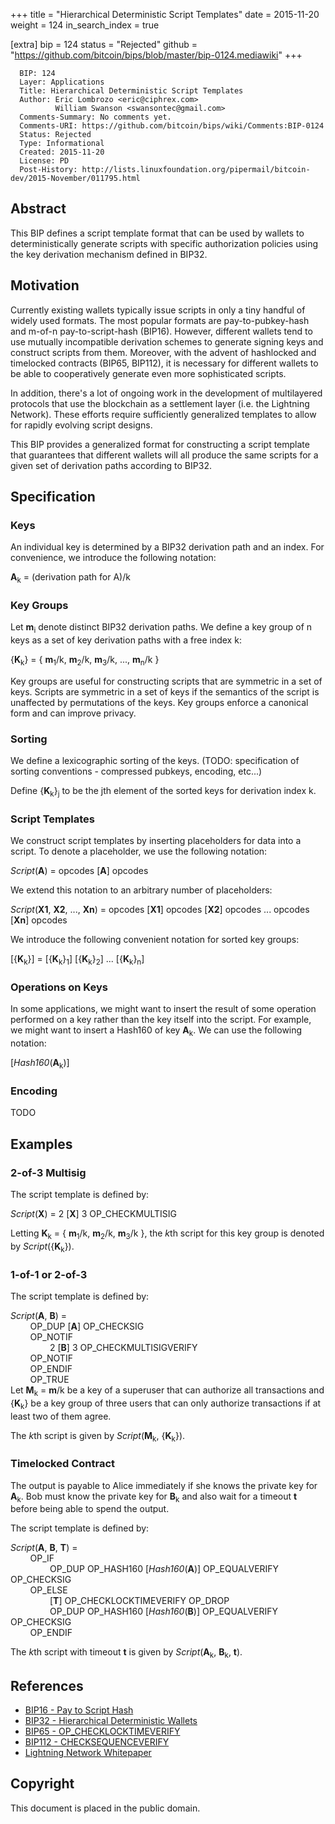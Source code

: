 +++
title = "Hierarchical Deterministic Script Templates"
date = 2015-11-20
weight = 124
in_search_index = true

[extra]
bip = 124
status = "Rejected"
github = "https://github.com/bitcoin/bips/blob/master/bip-0124.mediawiki"
+++

      BIP: 124
      Layer: Applications
      Title: Hierarchical Deterministic Script Templates
      Author: Eric Lombrozo <eric@ciphrex.com>
              William Swanson <swansontec@gmail.com>
      Comments-Summary: No comments yet.
      Comments-URI: https://github.com/bitcoin/bips/wiki/Comments:BIP-0124
      Status: Rejected
      Type: Informational
      Created: 2015-11-20
      License: PD
      Post-History: http://lists.linuxfoundation.org/pipermail/bitcoin-dev/2015-November/011795.html

## Abstract

This BIP defines a script template format that can be used by wallets to
deterministically generate scripts with specific authorization policies
using the key derivation mechanism defined in BIP32.

## Motivation

Currently existing wallets typically issue scripts in only a tiny
handful of widely used formats. The most popular formats are
pay-to-pubkey-hash and m-of-n pay-to-script-hash (BIP16). However,
different wallets tend to use mutually incompatible derivation schemes
to generate signing keys and construct scripts from them. Moreover, with
the advent of hashlocked and timelocked contracts (BIP65, BIP112), it is
necessary for different wallets to be able to cooperatively generate
even more sophisticated scripts.

In addition, there's a lot of ongoing work in the development of
multilayered protocols that use the blockchain as a settlement layer
(i.e. the Lightning Network). These efforts require sufficiently
generalized templates to allow for rapidly evolving script designs.

This BIP provides a generalized format for constructing a script
template that guarantees that different wallets will all produce the
same scripts for a given set of derivation paths according to BIP32.

## Specification

### Keys

An individual key is determined by a BIP32 derivation path and an index.
For convenience, we introduce the following notation:

**A**<sub>k</sub> = (derivation path for A)/k

### Key Groups

Let **m**<sub>i</sub> denote distinct BIP32 derivation paths. We define
a key group of n keys as a set of key derivation paths with a free index
k:

{**K**<sub>k</sub>} = { **m**<sub>1</sub>/k, **m**<sub>2</sub>/k,
**m**<sub>3</sub>/k, ..., **m**<sub>n</sub>/k }

Key groups are useful for constructing scripts that are symmetric in a
set of keys. Scripts are symmetric in a set of keys if the semantics of
the script is unaffected by permutations of the keys. Key groups enforce
a canonical form and can improve privacy.

### Sorting

We define a lexicographic sorting of the keys. (TODO: specification of
sorting conventions - compressed pubkeys, encoding, etc...)

Define {**K**<sub>k</sub>}<sub>j</sub> to be the jth element of the
sorted keys for derivation index k.

### Script Templates

We construct script templates by inserting placeholders for data into a
script. To denote a placeholder, we use the following notation:

*Script*(**A**) = opcodes \[**A**\] opcodes

We extend this notation to an arbitrary number of placeholders:

*Script*(**X1**, **X2**, ..., **Xn**) = opcodes \[**X1**\] opcodes
\[**X2**\] opcodes ... opcodes \[**Xn**\] opcodes

We introduce the following convenient notation for sorted key groups:

\[{**K**<sub>k</sub>}\] = \[{**K**<sub>k</sub>}<sub>1</sub>\]
\[{**K**<sub>k</sub>}<sub>2</sub>\] ...
\[{**K**<sub>k</sub>}<sub>n</sub>\]

### Operations on Keys

In some applications, we might want to insert the result of some
operation performed on a key rather than the key itself into the script.
For example, we might want to insert a Hash160 of key **A**<sub>k</sub>.
We can use the following notation:

\[*Hash160*(**A**<sub>k</sub>)\]

### Encoding

TODO

## Examples

### 2-of-3 Multisig

The script template is defined by:

*Script*(**X**) = 2 \[**X**\] 3 OP\_CHECKMULTISIG

Letting **K**<sub>k</sub> = { **m**<sub>1</sub>/k, **m**<sub>2</sub>/k,
**m**<sub>3</sub>/k }, the *k*th script for this key group is denoted by
*Script*({**K**<sub>k</sub>}).

### 1-of-1 or 2-of-3

The script template is defined by:

*Script*(**A**, **B**) =  
        OP\_DUP \[**A**\] OP\_CHECKSIG  
        OP\_NOTIF  
                2 \[**B**\] 3 OP\_CHECKMULTISIGVERIFY  
        OP\_NOTIF  
        OP\_ENDIF  
        OP\_TRUE  
Let **M**<sub>k</sub> = **m**/k be a key of a superuser that can
authorize all transactions and {**K**<sub>k</sub>} be a key group of
three users that can only authorize transactions if at least two of them
agree.

The *k*th script is given by *Script*(**M**<sub>k</sub>,
{**K**<sub>k</sub>}).

### Timelocked Contract

The output is payable to Alice immediately if she knows the private key
for **A**<sub>k</sub>. Bob must know the private key for
**B**<sub>k</sub> and also wait for a timeout **t** before being able to
spend the output.

The script template is defined by:

*Script*(**A**, **B**, **T**) =  
        OP\_IF  
                OP\_DUP OP\_HASH160 \[*Hash160*(**A**)\] OP\_EQUALVERIFY
OP\_CHECKSIG  
        OP\_ELSE  
                \[**T**\] OP\_CHECKLOCKTIMEVERIFY OP\_DROP  
                OP\_DUP OP\_HASH160 \[*Hash160*(**B**)\] OP\_EQUALVERIFY
OP\_CHECKSIG  
        OP\_ENDIF

The *k*th script with timeout **t** is given by
*Script*(**A**<sub>k</sub>, **B**<sub>k</sub>, **t**).

## References

-   [BIP16 - Pay to Script Hash](bip-0016.mediawiki "wikilink")
-   [BIP32 - Hierarchical Deterministic
    Wallets](bip-0032.mediawiki "wikilink")
-   [BIP65 - OP\_CHECKLOCKTIMEVERIFY](bip-0065.mediawiki "wikilink")
-   [BIP112 - CHECKSEQUENCEVERIFY](bip-0112.mediawiki "wikilink")
-   [Lightning Network
    Whitepaper](https://lightning.network/lightning-network-paper.pdf "wikilink")

## Copyright

This document is placed in the public domain.
